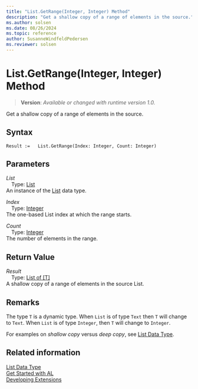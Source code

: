```yaml
---
title: "List.GetRange(Integer, Integer) Method"
description: "Get a shallow copy of a range of elements in the source."
ms.author: solsen
ms.date: 08/26/2024
ms.topic: reference
author: SusanneWindfeldPedersen
ms.reviewer: solsen
---
```

[//]: # (START>DO_NOT_EDIT)
[//]: # (IMPORTANT:Do not edit any of the content between here and the END>DO_NOT_EDIT.)
[//]: # (Any modifications should be made in the .xml files in the ModernDev repo.)
# List.GetRange(Integer, Integer) Method
> **Version**: _Available or changed with runtime version 1.0._

Get a shallow copy of a range of elements in the source.


## Syntax
```AL
Result :=   List.GetRange(Index: Integer, Count: Integer)
```
## Parameters
*List*  
&emsp;Type: [List](list-data-type.md)  
An instance of the [List](list-data-type.md) data type.  

*Index*  
&emsp;Type: [Integer](../integer/integer-data-type.md)  
The one-based List index at which the range starts.  

*Count*  
&emsp;Type: [Integer](../integer/integer-data-type.md)  
The number of elements in the range.  


## Return Value
*Result*  
&emsp;Type: [List of [T]](list-data-type.md)  
A shallow copy of a range of elements in the source List.


[//]: # (IMPORTANT: END>DO_NOT_EDIT)

## Remarks

The type `T` is a dynamic type. When `List` is of type `Text` then `T` will change to `Text`. When `List` is of type `Integer`, then `T` will change to `Integer`.

For examples on *shallow copy* versus *deep copy*, see [List Data Type](list-data-type.md).

## Related information
[List Data Type](list-data-type.md)  
[Get Started with AL](../../devenv-get-started.md)  
[Developing Extensions](../../devenv-dev-overview.md)